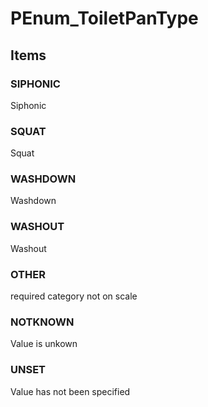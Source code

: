 # PEnum_ToiletPanType


<!-- end of short definition -->
## Items

### SIPHONIC
Siphonic

### SQUAT
Squat

### WASHDOWN
Washdown

### WASHOUT
Washout

### OTHER
required category not on scale

### NOTKNOWN
Value is unkown

### UNSET
Value has not been specified

